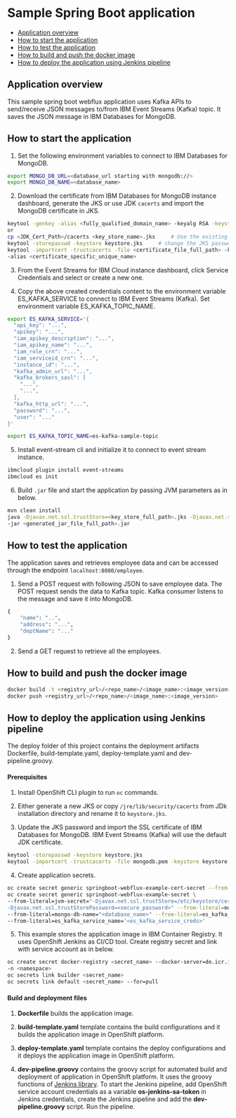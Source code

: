 # Sample Spring Boot application

- [Application overview](#application-overview)
- [How to start the application](#how-to-start-the-application)
- [How to test the application](#how-to-test-the-application)
- [How to build and push the docker image](#how-to-build-and-push-the-docker-image)
- [How to deploy the application using Jenkins pipeline](#how-to-deploy-the-application-using-jenkins-pipeline)

## Application overview

This sample spring boot webflux application uses Kafka APIs to send/receive JSON messages to/from IBM Event Streams (Kafka) topic. 
It saves the JSON message in IBM Databases for MongoDB. 

## How to start the application

1. Set the following environment variables to connect to IBM Databases for MongoDB.

```bash
export MONGO_DB_URL=<database_url starting with mongodb://>
export MONGO_DB_NAME=<database_name>
```

2. Download the certificate from IBM Databases for MongoDB instance dashboard, generate the JKS or use JDK `cacerts` and import the MongoDB 
certificate in JKS.

```bash
keytool -genkey -alias <fully_qualified_domain_name> -keyalg RSA -keystore <key_store_name>.jks -keysize 2048
or
cp <JDK_Cert_Path>/cacerts <key_store_name>.jks     # Use the existing JDK cacerts as JKS.
keytool -storepasswd -keystore keystore.jks     # change the JKS password.
keytool -importcert -trustcacerts -file <certificate_file_full_path> -keystore <key_store_name>.jks -storepass <key_store_password> \
-alias <certificate_specific_unique_name>
```

3. From the Event Streams for IBM Cloud instance dashboard, click Service Credentials and select or create a new one.

4. Copy the above created credentials content to the environment variable ES_KAFKA_SERVICE to connect to IBM Event Streams (Kafka). 
Set environment variable ES_KAFKA_TOPIC_NAME.

```bash
export ES_KAFKA_SERVICE='{
  "api_key": "...",
  "apikey": "...",
  "iam_apikey_description": "...",
  "iam_apikey_name": "...",
  "iam_role_crn": "...",
  "iam_serviceid_crn": "...",
  "instance_id": "...",
  "kafka_admin_url": "...",
  "kafka_brokers_sasl": [
    "...",
    "...",
  ],
  "kafka_http_url": "...",
  "password": "...",
  "user": "..."
}'

export ES_KAFKA_TOPIC_NAME=es-kafka-sample-topic
```

5. Install event-stream cli and initialize it to connect to event stream instance.

```bash
ibmcloud plugin install event-streams
ibmcloud es init
```

6. Build `.jar` file and start the application by passing JVM parameters as in below.

```bash
mvn clean install
java -Djavax.net.ssl.trustStore=<key_store_full_path>.jks -Djavax.net.ssl.trustStorePassword=<key_store_password> \
-jar <generated_jar_file_full_path>.jar
```

## How to test the application

The application saves and retrieves employee data and can be accessed through the endpoint `localhost:8080/employee`.
1. Send a POST request with following JSON to save employee data. The POST request sends the data to Kafka topic. 
Kafka consumer listens to the message and save it into MongoDB.

```bash
{
	"name": "..",
	"address": "...",
	"deptName": "..."
}
```

2. Send a GET request to retrieve all the employees.

## How to build and push the docker image

```bash
docker build -t <registry_url>/<repo_name>/<image_name>:<image_version> .
docker push <registry_url>/<repo_name>/<image_name>:<image_version>
```

## How to deploy the application using Jenkins pipeline

The deploy folder of this project contains the deployment artifacts Dockerfile, build-template.yaml, deploy-template.yaml and dev-pipeline.groovy.

#### Prerequisites

1. Install OpenShift CLI plugin to run `oc` commands.

2. Either generate a new JKS or copy `/jre/lib/security/cacerts` from JDk installation directory and rename it to `keystore.jks`.

3. Update the JKS password and import the SSL certificate of IBM Databases for MongoDB. 
IBM Event Streams (Kafka) will use the default JDK certificate.
```bash
keytool -storepasswd -keystore keystore.jks
keytool -importcert -trustcacerts -file mongodb.pem -keystore keystore.jks -alias mongodb -storepass <secure_password>
```

4. Create application secrets.

```bash
oc create secret generic springboot-webflux-example-cert-secret --from-file=keystore.jks
oc create secret generic springboot-webflux-example-secret \
--from-literal=jvm-secret="-Djavax.net.ssl.trustStore=/etc/keystore/cert/keystore.jks \
-Djavax.net.ssl.trustStorePassword=<secure_password>" --from-literal=mongo-db-url="<database_url starting with mongodb://>" \
--from-literal=mongo-db-name="<database_name>" --from-literal=es_kafka_topic_name="<kafka_topic_name>" \
--from-literal=es_kafka_service_name='<es_kafka_service_creds>'
```

5. This example stores the application image in IBM Container Registry. It uses OpenShift Jenkins as CI/CD tool. Create registry secret and link
with service account as in below.

```bash
oc create secret docker-registry <secret_name> --docker-server=de.icr.io --docker-username=<iam_key_name> --docker-password=<iam_key_password> 
-n <namespace>
oc secrets link builder <secret_name>
oc secrets link default <secret_name> --for=pull
```

#### Build and deployment files

1. **Dockerfile** builds the application image.

2. **build-template.yaml** template contains the build configurations and it builds the application image in OpenShift platform.

3. **deploy-template.yaml** template contains the deploy configurations and it deploys the application image in OpenShift platform.

4. **dev-pipeline.groovy** contains the groovy script for automated build and deployment of application in OpenShift platform. It uses the groovy
   functions of [Jenkins library](https://github.com/gargpriyank/jenkins-library.git). To start the Jenkins pipeline, add OpenShift service
   account credentials as a variable **os-jenkins-sa-token** in Jenkins credentials, create the Jenkins pipeline and add the **dev-pipeline.groovy** 
   script. Run the pipeline.

